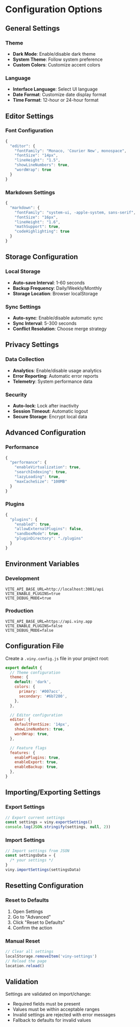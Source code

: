 # Configuration Options

## General Settings

### Theme

- **Dark Mode**: Enable/disable dark theme
- **System Theme**: Follow system preference
- **Custom Colors**: Customize accent colors

### Language

- **Interface Language**: Select UI language
- **Date Format**: Customize date display format
- **Time Format**: 12-hour or 24-hour format

## Editor Settings

### Font Configuration

```javascript
{
  "editor": {
    "fontFamily": "Monaco, 'Courier New', monospace",
    "fontSize": "14px",
    "lineHeight": "1.5",
    "showLineNumbers": true,
    "wordWrap": true
  }
}
```

### Markdown Settings

```javascript
{
  "markdown": {
    "fontFamily": "system-ui, -apple-system, sans-serif",
    "fontSize": "16px",
    "lineHeight": "1.6",
    "mathSupport": true,
    "codeHighlighting": true
  }
}
```

## Storage Configuration

### Local Storage

- **Auto-save Interval**: 1-60 seconds
- **Backup Frequency**: Daily/Weekly/Monthly
- **Storage Location**: Browser localStorage

### Sync Settings

- **Auto-sync**: Enable/disable automatic sync
- **Sync Interval**: 5-300 seconds
- **Conflict Resolution**: Choose merge strategy

## Privacy Settings

### Data Collection

- **Analytics**: Enable/disable usage analytics
- **Error Reporting**: Automatic error reports
- **Telemetry**: System performance data

### Security

- **Auto-lock**: Lock after inactivity
- **Session Timeout**: Automatic logout
- **Secure Storage**: Encrypt local data

## Advanced Configuration

### Performance

```javascript
{
  "performance": {
    "enableVirtualization": true,
    "searchIndexing": true,
    "lazyLoading": true,
    "maxCacheSize": "100MB"
  }
}
```

### Plugins

```javascript
{
  "plugins": {
    "enabled": true,
    "allowExternalPlugins": false,
    "sandboxMode": true,
    "pluginDirectory": "./plugins"
  }
}
```

## Environment Variables

### Development

```env
VITE_API_BASE_URL=http://localhost:3001/api
VITE_ENABLE_PLUGINS=true
VITE_DEBUG_MODE=true
```

### Production

```env
VITE_API_BASE_URL=https://api.viny.app
VITE_ENABLE_PLUGINS=false
VITE_DEBUG_MODE=false
```

## Configuration File

Create a `.viny.config.js` file in your project root:

```javascript
export default {
  // Theme configuration
  theme: {
    default: 'dark',
    colors: {
      primary: '#007acc',
      secondary: '#6b7280',
    },
  },

  // Editor configuration
  editor: {
    defaultFontSize: '14px',
    showLineNumbers: true,
    wordWrap: true,
  },

  // Feature flags
  features: {
    enablePlugins: true,
    enableExport: true,
    enableBackup: true,
  },
}
```

## Importing/Exporting Settings

### Export Settings

```javascript
// Export current settings
const settings = viny.exportSettings()
console.log(JSON.stringify(settings, null, 2))
```

### Import Settings

```javascript
// Import settings from JSON
const settingsData = {
  /* your settings */
}
viny.importSettings(settingsData)
```

## Resetting Configuration

### Reset to Defaults

1. Open Settings
2. Go to "Advanced"
3. Click "Reset to Defaults"
4. Confirm the action

### Manual Reset

```javascript
// Clear all settings
localStorage.removeItem('viny-settings')
// Reload the page
location.reload()
```

## Validation

Settings are validated on import/change:

- Required fields must be present
- Values must be within acceptable ranges
- Invalid settings are rejected with error messages
- Fallback to defaults for invalid values
